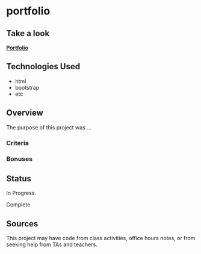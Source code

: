 # portfolio

## Take a look

**[Portfolio]()**

## Technologies Used
* html
* bootstrap
* etc

## Overview

The purpose of this project was ...

### Criteria

### Bonuses

## Status

In Progress.

Complete.

## Sources

This project may have code from class activities, office hours notes, or from seeking help from TAs and teachers.

